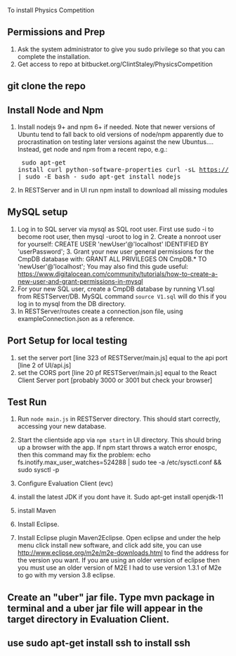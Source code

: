 To install Physics Competition 

## Permissions and Prep

  1. Ask the system administrator to give you sudo privilege so that you can complete the installation.
  2. Get access to repo at bitbucket.org/ClintStaley/PhysicsCompetition

## git clone the repo

## Install Node and Npm
  1. Install nodejs 9+ and npm 6+ if needed.  Note that newer versions of Ubuntu tend to fall back to old versions of node/npm apparently due to procrastination on testing later versions against the new Ubuntus....  Instead, get node and npm from a recent repo, e.g.:<pre>
	sudo apt-get install curl python-software-properties
	curl -sL https://deb.nodesource.com/setup_current.x | sudo -E bash -
	sudo apt-get install nodejs</pre>
  1. In RESTServer and in UI run npm install to download all missing modules

## MySQL setup
  1. Log in to SQL server via mysql as SQL root user.  First use sudo -i to become root user, then mysql -uroot to log in
	2. Create a nonroot user for yourself: CREATE USER 'newUser'@'localhost' IDENTIFIED BY 'userPassword';
	3. Grant your new user general permissions for the CmpDB database with: GRANT ALL PRIVILEGES ON CmpDB.* TO 'newUser'@'localhost'; You may also find this gude useful: https://www.digitalocean.com/community/tutorials/how-to-create-a-new-user-and-grant-permissions-in-mysql
  1. For your new SQL user, create a CmpDB database by running V1.sql from RESTServer/DB.  MySQL command `source V1.sql` will do this if you log in to mysql from the DB directory.
  1. In RESTServer/routes create a connection.json file, using exampleConnection.json as a reference.

## Port Setup for local testing
  1. set the server port [line 323 of RESTServer/main.js] equal to the api port [line 2 of UI/api.js]
  2. set the CORS port [line 20 pf RESTServer/main.js]
  equal to the React Client Server port [probably 3000 or 3001 but check your browser]
  
## Test Run
  1. Run `node main.js` in RESTServer directory.  This should start correctly, accessing your new database.
  2. Start the clientside app via `npm start` in UI directory.  This should bring up a browser with the app.  If npm start throws a watch error enospc, then this command may fix the problem:
	echo fs.inotify.max_user_watches=524288 | sudo tee -a /etc/sysctl.conf && sudo sysctl -p

1. Configure Evaluation Client (evc)
  1. install the latest JDK if you dont have it.  Sudo apt-get install openjdk-11
  1. install Maven
  1. Install Eclipse.
  1. Install Eclipse plugin Maven2Eclipse. Open eclipse and under the help menu click install new software, and click add site, you can use http://www.eclipse.org/m2e/m2e-downloads.html to find the address for the version you want.  If you are using an older version of eclipse then you must use an older version of M2E I had to use version 1.3.1 of M2e to go with my version 3.8 eclipse.
  
## Create an "uber" jar file.  Type mvn package in terminal and a uber jar file will appear in the target directory in Evaluation Client.

## use sudo apt-get install ssh to install ssh
